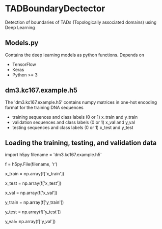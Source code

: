 
# TADBoundaryDectector

Detection of boundaries of TADs (Topologically associated domains) using Deep Learning

## Models.py

Contains the deep learning models as python functions.
Depends on
- TensorFlow
- Keras
- Python >= 3


## dm3.kc167.example.h5

The 'dm3.kc167.example.h5' contains numpy matrices in one-hot encoding format for the training DNA sequences
- training sequences and class labels (0 or 1) x_train and y_train 
- validation sequences and class labels (0 or 1) x_val and y_val
- testing sequences and class labels (0 or 1) x_test and y_test

## Loading the training, testing, and validation data

import h5py
filename = 'dm3.kc167.example.h5'

f = h5py.File(filename, 'r')

x_train = np.array(f['x_train'])

x_test = np.array(f['x_test'])

x_val = np.array(f['x_val'])

y_train = np.array(f['y_train'])

y_test = np.array(f['y_test'])

y_val= np.array(f['y_val'])
